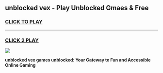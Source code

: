 
## unblocked vex - Play Unblocked Gmaes & Free
<h3>
<a href="https://news.freeplayer.one?title=unblocked_vex&ref=16F">CLICK TO PLAY</a></h3>
<hr>

<h3>
<a href="https://news.freeplayer.one?title=unblocked_vex&ref=16F">CLICK 2 PLAY</a>
  
</h3>

<a href="https://news.freeplayer.one?title=unblocked_vex&ref=16F/"><img src="https://clearcache.store/games.png"></a>


**unblocked vex games unblocked: Your Gateway to Fun and Accessible Online Gaming**
